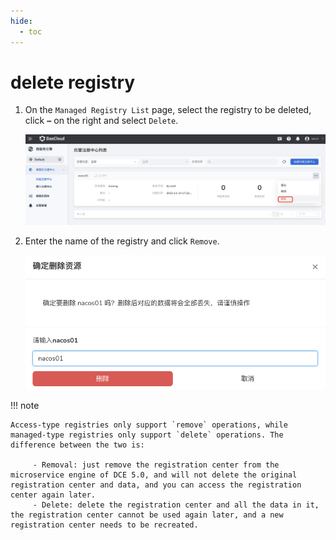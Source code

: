```yaml
---
hide:
  - toc
---
```


# delete registry

1. On the `Managed Registry List` page, select the registry to be deleted, click **`⋯`** on the right and select `Delete`.

    ![Enter the delete page](imgs/delete01.png)

2. Enter the name of the registry and click `Remove`.

    ![Confirm Name](imgs/delete02.png)

!!! note

    Access-type registries only support `remove` operations, while managed-type registries only support `delete` operations. The difference between the two is:

         - Removal: just remove the registration center from the microservice engine of DCE 5.0, and will not delete the original registration center and data, and you can access the registration center again later.
         - Delete: delete the registration center and all the data in it, the registration center cannot be used again later, and a new registration center needs to be recreated.